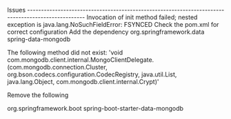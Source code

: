 Issues --------------------------------------------------------------------------------------------------- 
Invocation of init method failed; nested exception is java.lang.NoSuchFieldError: FSYNCED
Check the pom.xml for correct configuration
Add the dependency
<dependency>
	<groupId>org.springframework.data</groupId>
	<artifactId>spring-data-mongodb</artifactId>
</dependency>

The following method did not exist:
'void com.mongodb.client.internal.MongoClientDelegate.<init>(com.mongodb.connection.Cluster, org.bson.codecs.configuration.CodecRegistry, java.util.List, java.lang.Object, com.mongodb.client.internal.Crypt)'

Remove the following

<dependency>
	<groupId>org.springframework.boot</groupId>
	<artifactId>spring-boot-starter-data-mongodb</artifactId>
</dependency>


